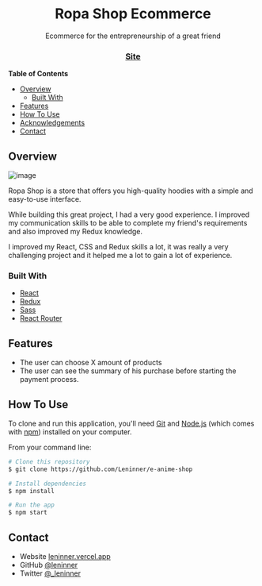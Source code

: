<h1 align="center">Ropa Shop Ecommerce</h1>

<div align="center">
   Ecommerce for the entrepreneurship of a great friend
</div>

<div align="center">
  <h3>
    <a href="https://ropa-shop.vercel.app/">
      Site
    </a>
  </h3>
</div>

<!-- TABLE OF CONTENTS -->

**Table of Contents**

- [Overview](#overview)
  - [Built With](#built-with)
- [Features](#features)
- [How To Use](#how-to-use)
- [Acknowledgements](#acknowledgements)
- [Contact](#contact)

<!-- OVERVIEW -->

## Overview

![image](https://user-images.githubusercontent.com/67031243/158027977-a4a23c0f-f8d9-423e-bf2a-798085b24018.png)

Ropa Shop is a store that offers you high-quality hoodies with a simple and easy-to-use interface.

While building this great project, I had a very good experience. I improved my communication skills to be able to complete my friend's requirements and also improved my Redux knowledge.

I improved my React, CSS and Redux skills a lot, it was really a very challenging project and it helped me a lot to gain a lot of experience.

### Built With

<!-- This section should list any major frameworks that you built your project using. Here are a few examples.-->

- [React](https://reactjs.org/)
- [Redux](https://redux.js.org/)
- [Sass](https://sass-lang.com/)
- [React Router](https://reactrouter.com/)

## Features

<!-- List the features of your application or follow the template. Don't share the figma file here :) -->
- The user can choose X amount of products
- The user can see the summary of his purchase before starting the payment process.

## How To Use

<!-- Example: -->

To clone and run this application, you'll need [Git](https://git-scm.com) and [Node.js](https://nodejs.org/en/download/) (which comes with [npm](http://npmjs.com)) installed on your computer.

From your command line:

```bash
# Clone this repository
$ git clone https://github.com/Leninner/e-anime-shop

# Install dependencies
$ npm install

# Run the app
$ npm start
```

## Contact

- Website [leninner.vercel.app](https://leninner.vercel.app)
- GitHub [@leninner](https://github.com/leninner)
- Twitter [@\_leninner](https://twitter.com/_leninner)

